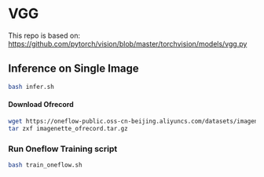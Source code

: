 # VGG

This repo is based on: https://github.com/pytorch/vision/blob/master/torchvision/models/vgg.py

## Inference on Single Image

```bash
bash infer.sh
```

#### Download Ofrecord

```bash
wget https://oneflow-public.oss-cn-beijing.aliyuncs.com/datasets/imagenette_ofrecord.tar.gz
tar zxf imagenette_ofrecord.tar.gz
```

### Run Oneflow Training script

```bash
bash train_oneflow.sh
```

